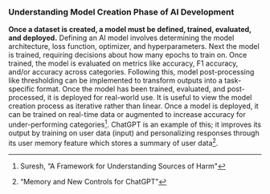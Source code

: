 ### Understanding Model Creation Phase of AI Development

**Once a dataset is created, a model must be defined, trained, evaluated, and deployed.** Defining an AI model involves determining the model architecture, loss function, optimizer, and hyperparameters. Next the model is trained, requiring decisions about how many epochs to train on. Once trained, the model is evaluated on metrics like accuracy, F1 accuracy, and/or accuracy across categories. Following this, model post-processing like thresholding can be implemented to transform outputs into a task-specific format. Once the model has been trained, evaluated, and post-processed, it is deployed for real-world use. It is useful to view the model creation process as iterative rather than linear. Once a model is deployed, it can be trained on real-time data or augmented to increase accuracy for under-performing categories[^1]. ChatGPT is an example of this; it improves its output by training on user data (input) and personalizing responses through its user memory feature which stores a summary of user data[^2]. 

[^1]:  Suresh, “A Framework for Understanding Sources of Harm"

[^2]: “Memory and New Controls for ChatGPT”